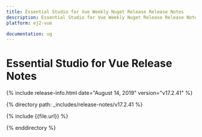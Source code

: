 ```yaml
---
title: Essential Studio for Vue Weekly Nuget Release Release Notes  
description: Essential Studio for Vue Weekly Nuget Release Release Notes  
platform: ej2-vue

documentation: ug
---
```


# Essential Studio for  Vue  Release Notes  

{% include release-info.html date="August 14, 2019"   version="v17.2.41"  %} 

{% directory path: _includes/release-notes/v17.2.41 %}

{% include {{file.url}} %}

{% enddirectory %}
